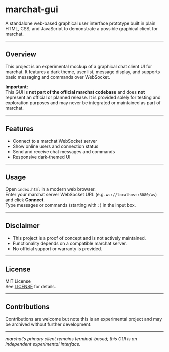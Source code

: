 # marchat-gui

A standalone web-based graphical user interface prototype built in plain HTML, CSS, and JavaScript to demonstrate a possible graphical client for marchat.

---

## Overview

This project is an experimental mockup of a graphical chat client UI for marchat. It features a dark theme, user list, message display, and supports basic messaging and commands over WebSocket.

**Important:**  
This GUI is **not part of the official marchat codebase** and does **not** represent an official or planned release. It is provided solely for testing and exploration purposes and may never be integrated or maintained as part of marchat.

---

## Features

- Connect to a marchat WebSocket server  
- Show online users and connection status  
- Send and receive chat messages and commands  
- Responsive dark-themed UI  

---

## Usage

Open `index.html` in a modern web browser.  
Enter your marchat server WebSocket URL (e.g. `ws://localhost:8080/ws`) and click **Connect**.  
Type messages or commands (starting with `:`) in the input box.

---

## Disclaimer

- This project is a proof of concept and is not actively maintained.  
- Functionality depends on a compatible marchat server.  
- No official support or warranty is provided.

---

## License

MIT License  
See [LICENSE](LICENSE) for details.

---

## Contributions

Contributions are welcome but note this is an experimental project and may be archived without further development.

---

*marchat’s primary client remains terminal-based; this GUI is an independent experimental interface.*
